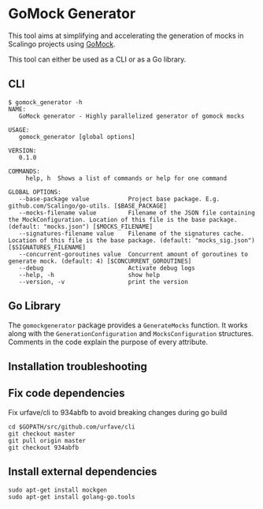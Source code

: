 # GoMock Generator

This tool aims at simplifying and accelerating the generation of mocks in Scalingo projects using
[GoMock](https://github.com/golang/mock/).

This tool can either be used as a CLI or as a Go library.

## CLI

```text
$ gomock_generator -h
NAME:
   GoMock generator - Highly parallelized generator of gomock mocks

USAGE:
   gomock_generator [global options]

VERSION:
   0.1.0

COMMANDS:
     help, h  Shows a list of commands or help for one command

GLOBAL OPTIONS:
   --base-package value           Project base package. E.g. github.com/Scalingo/go-utils. [$BASE_PACKAGE]
   --mocks-filename value         Filename of the JSON file containing the MockConfiguration. Location of this file is the base package. (default: "mocks.json") [$MOCKS_FILENAME]
   --signatures-filename value    Filename of the signatures cache. Location of this file is the base package. (default: "mocks_sig.json") [$SIGNATURES_FILENAME]
   --concurrent-goroutines value  Concurrent amount of goroutines to generate mock. (default: 4) [$CONCURRENT_GOROUTINES]
   --debug                        Activate debug logs
   --help, -h                     show help
   --version, -v                  print the version
```

## Go Library

The `gomockgenerator` package provides a `GenerateMocks` function. It works along with the
`GenerationConfiguration` and `MocksConfiguration` structures. Comments in the code explain the
purpose of every attribute.

## Installation troubleshooting

## Fix code dependencies

Fix urfave/cli to 934abfb to avoid breaking changes during go build
```
cd $GOPATH/src/github.com/urfave/cli
git checkout master
git pull origin master
git checkout 934abfb
```

## Install external dependencies

```
sudo apt-get install mockgen
sudo apt-get install golang-go.tools
```
